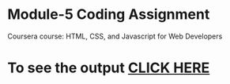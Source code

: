 # Module-5 Coding Assignment

Coursera course: HTML, CSS, and Javascript for Web Developers

# To see the output [CLICK HERE](https://alekhyareddynoti.github.io/module5_sol/)
